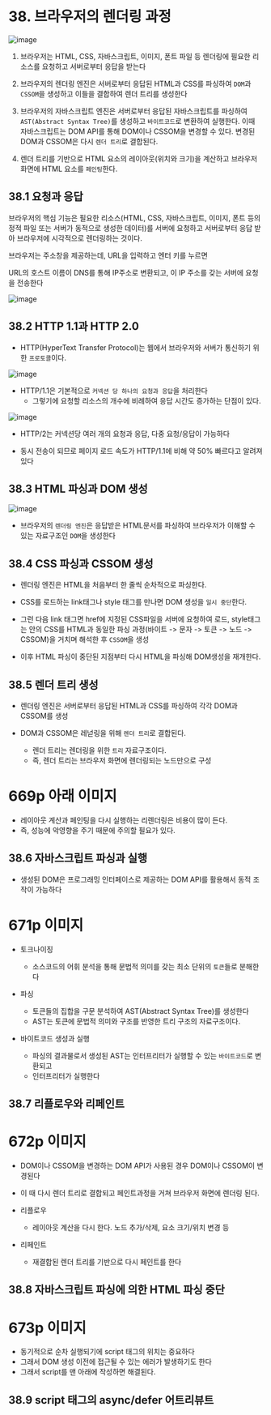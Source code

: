 # 38. 브라우저의 렌더링 과정

![image](https://github.com/user-attachments/assets/c59af756-363a-411f-adad-a197b7ddcfef)

1. 브라우저는 HTML, CSS, 자바스크립트, 이미지, 폰트 파일 등 렌더링에 필요한 리소스를 요청하고 서버로부터 응답을 받는다

2. 브라우저의 렌더링 엔진은 서버로부터 응답된 HTML과 CSS를 파싱하여 `DOM`과 `CSSOM`을 생성하고 이들을 결합하여 렌더 트리를 생성한다

3. 브라우저의 자바스크립트 엔진은 서버로부터 응답된 자바스크립트를 파싱하여 `AST(Abstract Syntax Tree)`를 생성하고 `바이트코드`로 변환하여 실행한다. 이때 자바스크립트는 DOM API를 통해 DOM이나 CSSOM을 변경할 수 있다. 변경된 DOM과 CSSOM은 다시 `렌더 트리`로 결합된다.

4. 렌더 트리를 기반으로 HTML 요소의 레이아웃(위치와 크기)을 계산하고 브라우저 화면에 HTML 요소를 `페인팅`한다.

## 38.1 요청과 응답

브라우저의 핵심 기능은 필요한 리소스(HTML, CSS, 자바스크립트, 이미지, 폰트 등의 정적 파일 또는 서버가 동적으로 생성한 데이터)를 서버에 요청하고 서버로부터 응답 받아 브라우저에 시각적으로 렌더링하는 것이다.

브라우저는 주소창을 제공하는데, URL을 입력하고 엔터 키를 누르면

URL의 호스트 이름이 DNS를 통해 IP주소로 변환되고, 이 IP 주소를 갖는 서버에 요청을 전송한다

![image](https://github.com/user-attachments/assets/44d89038-6f3b-4b32-9d9e-5235cb27217d)

## 38.2 HTTP 1.1과 HTTP 2.0

- HTTP(HyperText Transfer Protocol)는 웹에서 브라우저와 서버가 통신하기 위한 `프로토콜`이다.

![image](https://github.com/user-attachments/assets/d5711771-b5d0-49ef-abb9-2e59fc8d8ed7)

- HTTP/1.1은 기본적으로 `커넥션 당 하나의 요청과 응답`을 처리한다
  - 그렇기에 요청할 리소스의 개수에 비례하여 응답 시간도 증가하는 단점이 있다.

![image](https://github.com/user-attachments/assets/b2b63cb1-5321-467e-8fe2-c9d249b21704)

- HTTP/2는 커넥션당 여러 개의 요청과 응답, 다중 요청/응답이 가능하다

- 동시 전송이 되므로 페이지 로드 속도가 HTTP/1.1에 비해 약 50% 빠르다고 알려져 있다

## 38.3 HTML 파싱과 DOM 생성

![image](https://github.com/user-attachments/assets/5039f860-d8eb-404a-93cf-b15338418e40)

- 브라우저의 `렌더링 엔진`은 응답받은 HTML문서를 파싱하여 브라우저가 이해할 수 있는 자료구조인 `DOM`을 생성한다

## 38.4 CSS 파싱과 CSSOM 생성

- 렌더링 엔진은 HTML을 처음부터 한 줄씩 순차적으로 파싱한다.

- CSS를 로드하는 link태그나 style 태그를 만나면 DOM 생성을 `일시 중단`한다.

- 그런 다음 link 태그면 href에 지정된 CSS파일을 서버에 요청하여 로드, style태그는 안의 CSS를 HTML과 동일한 파싱 과정(바이트 -> 문자 -> 토큰 -> 노드 -> CSSOM)을 거치며 해석한 후 `CSSOM`을 생성

- 이후 HTML 파싱이 중단된 지점부터 다시 HTML을 파싱해 DOM생성을 재개한다.

## 38.5 렌더 트리 생성

- 렌더링 엔진은 서버로부터 응답된 HTML과 CSS를 파싱하여 각각 DOM과 CSSOM를 생성

- DOM과 CSSOM은 레넏링을 위해 `렌더 트리`로 결합된다.
  - 렌더 트리는 렌더링을 위한 `트리` 자료구조이다.
  - 즉, 렌더 트리는 브라우저 화면에 렌더링되는 노드만으로 구성

# 669p 아래 이미지

- 레이아웃 계산과 페인팅을 다시 실행하는 리렌더링은 비용이 많이 든다.
- 즉, 성능에 악영향을 주기 때문에 주의할 필요가 있다.

## 38.6 자바스크립트 파싱과 실행

- 생성된 DOM은 프로그래밍 인터페이스로 제공하는 DOM API를 활용해서 동적 조작이 가능하다

# 671p 이미지

- 토크나이징

  - 소스코드의 어휘 분석을 통해 문법적 의미를 갖는 최소 단위의 `토큰`들로 분해한다

- 파싱
  - 토큰들의 집합을 구문 분석하여 AST(Abstract Syntax Tree)를 생성한다
  - AST는 토큰에 문법적 의미와 구조를 반영한 트리 구조의 자료구조이다.
- 바이트코드 생성과 실행
  - 파싱의 결과물로서 생성된 AST는 인터프리터가 실행할 수 있는 `바이트코드`로 변환되고
  - 인터프리터가 실행한다

## 38.7 리플로우와 리페인트

# 672p 이미지

- DOM이나 CSSOM을 변경하는 DOM API가 사용된 경우 DOM이나 CSSOM이 변경된다
- 이 때 다시 렌더 트리로 결합되고 페인트과정을 거쳐 브라우저 화면에 렌더링 된다.

- 리플로우

  - 레이아웃 계산을 다시 한다. 노드 추가/삭제, 요소 크기/위치 변경 등

- 리페인트
  - 재결합된 렌더 트리를 기반으로 다시 페인트를 한다

## 38.8 자바스크립트 파싱에 의한 HTML 파싱 중단

# 673p 이미지

- 동기적으로 순차 실행되기에 script 태그의 위치는 중요하다
- 그래서 DOM 생성 이전에 접근될 수 있는 에러가 발생하기도 한다
- 그래서 script를 맨 아래에 작성하면 해결된다.

## 38.9 script 태그의 async/defer 어트리뷰트
